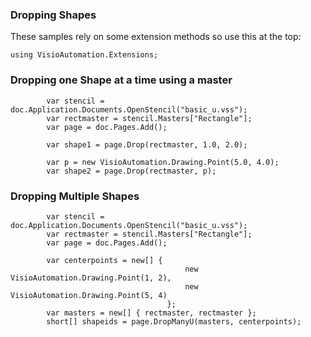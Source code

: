 ### Dropping Shapes

These samples rely on some extension methods so use this at the top:

```
using VisioAutomation.Extensions;

```

### Dropping one Shape at a time using a master

```
        var stencil = doc.Application.Documents.OpenStencil("basic_u.vss");
        var rectmaster = stencil.Masters["Rectangle"];
        var page = doc.Pages.Add();

        var shape1 = page.Drop(rectmaster, 1.0, 2.0);

        var p = new VisioAutomation.Drawing.Point(5.0, 4.0);
        var shape2 = page.Drop(rectmaster, p);

```

### Dropping Multiple Shapes

```
        var stencil = doc.Application.Documents.OpenStencil("basic_u.vss");
        var rectmaster = stencil.Masters["Rectangle"];
        var page = doc.Pages.Add();

        var centerpoints = new[] {
                                       new VisioAutomation.Drawing.Point(1, 2),
                                       new VisioAutomation.Drawing.Point(5, 4)
                                   };
        var masters = new[] { rectmaster, rectmaster };
        short[] shapeids = page.DropManyU(masters, centerpoints);
```



